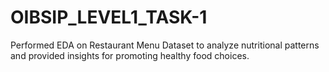 # OIBSIP_LEVEL1_TASK-1
Performed EDA on Restaurant Menu Dataset to analyze nutritional patterns and provided insights for promoting healthy food choices.
